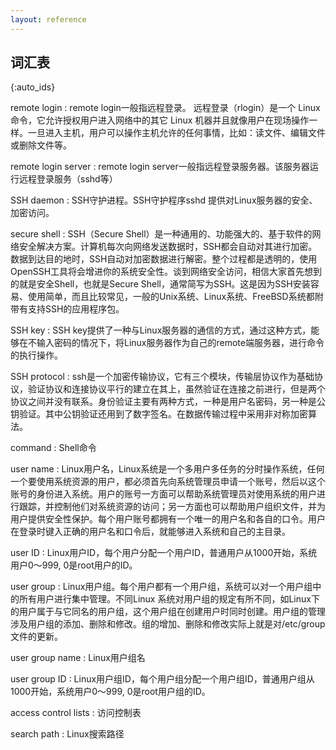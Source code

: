 ```yaml
---
layout: reference
---
```


## 词汇表

{:auto_ids}

remote login
:   remote login一般指远程登录。 远程登录（rlogin）是一个 Linux 命令，它允许授权用户进入网络中的其它 Linux 机器并且就像用户在现场操作一样。一旦进入主机，用户可以操作主机允许的任何事情，比如：读文件、编辑文件或删除文件等。

remote login server
: remote login server一般指远程登录服务器。该服务器运行远程登录服务（sshd等）

SSH daemon
: SSH守护进程。SSH守护程序sshd 提供对Linux服务器的安全、加密访问。

secure shell
: SSH（Secure Shell）是一种通用的、功能强大的、基于软件的网络安全解决方案。计算机每次向网络发送数据时，SSH都会自动对其进行加密。数据到达目的地时，SSH自动对加密数据进行解密。整个过程都是透明的，使用OpenSSH工具将会增进你的系统安全性。谈到网络安全访问，相信大家首先想到的就是安全Shell，也就是Secure Shell，通常简写为SSH。这是因为SSH安装容易、使用简单，而且比较常见，一般的Unix系统、Linux系统、FreeBSD系统都附带有支持SSH的应用程序包。

SSH key
: SSH key提供了一种与Linux服务器的通信的方式，通过这种方式，能够在不输入密码的情况下，将Linux服务器作为自己的remote端服务器，进行命令的执行操作。

SSH protocol
: ssh是一个加密传输协议，它有三个模块，传输层协议作为基础协议，验证协议和连接协议平行的建立在其上，虽然验证在连接之前进行，但是两个协议之间并没有联系。身份验证主要有两种方式，一种是用户名密码，另一种是公钥验证。其中公钥验证还用到了数字签名。在数据传输过程中采用非对称加密算法。

command
: Shell命令

user name
: Linux用户名，Linux系统是一个多用户多任务的分时操作系统，任何一个要使用系统资源的用户，都必须首先向系统管理员申请一个账号，然后以这个账号的身份进入系统。用户的账号一方面可以帮助系统管理员对使用系统的用户进行跟踪，并控制他们对系统资源的访问；另一方面也可以帮助用户组织文件，并为用户提供安全性保护。每个用户账号都拥有一个唯一的用户名和各自的口令。用户在登录时键入正确的用户名和口令后，就能够进入系统和自己的主目录。

user ID
: Linux用户ID，每个用户分配一个用户ID，普通用户从1000开始，系统用户0～999, 0是root用户的ID。

user group
: Linux用户组。每个用户都有一个用户组，系统可以对一个用户组中的所有用户进行集中管理。不同Linux 系统对用户组的规定有所不同，如Linux下的用户属于与它同名的用户组，这个用户组在创建用户时同时创建。用户组的管理涉及用户组的添加、删除和修改。组的增加、删除和修改实际上就是对/etc/group文件的更新。

user group name
: Linux用户组名

user group ID
: Linux用户组ID，每个用户组分配一个用户组ID，普通用户组从1000开始，系统用户0～999, 0是root用户组的ID。

access control lists
: 访问控制表

search path
: Linux搜索路径
